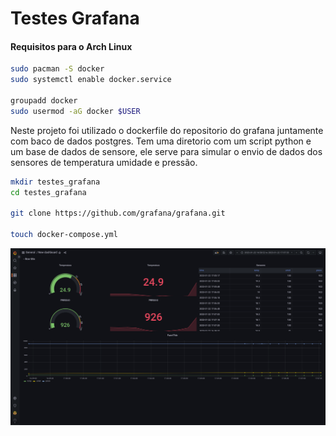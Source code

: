 # Testes Grafana

#### Requisitos para o Arch Linux

```bash
sudo pacman -S docker
sudo systemctl enable docker.service

groupadd docker
sudo usermod -aG docker $USER
```

Neste projeto foi utilizado o dockerfile do repositorio do grafana juntamente com baco de dados postgres. Tem uma diretorio com um script python e um base de dados de sensore, ele serve para simular o envio de dados dos sensores de temperatura umidade e pressão. 

```bash
mkdir testes_grafana
cd testes_grafana

git clone https://github.com/grafana/grafana.git

touch docker-compose.yml
```




![](https://raw.githubusercontent.com/ericoandre/testes_grafana/main/Captura%20de%20tela%20de%202023-01-22%2020-10-44.png)
